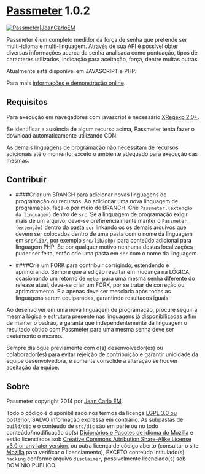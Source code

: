 [Passmeter](http://opensource.jeancarloem.com/Passmeter/) 1.0.2
========================================

[![Passmeter|JeanCarloEM](http://opensource.jeancarloem.com/Passmeter/recursos/img/passmeter.png)](http://jeancarloem.com)

Passmeter é um completo medidor da força de senha que pretende ser multi-idioma e multi-linguagem. Através de sua API é possível obter diversas informações acerca da senha analisada como pontuação, tipos de caracteres utilizados, indicação para aceitação, força, dentre muitas outras.

Atualmente está disponível em JAVASCRIPT e PHP.

Para mais [informações e demonstração online](http://opensource.jeancarloem.com/Passmeter).

## Requisitos

Para execução em navegadores com javascript é necessário [XRegexp 2.0+](https://github.com/slevithan/xregexp).

Se identificar a ausência de algum recurso acima, Passmeter tenta fazer o download automaticamente utilizando CDN.

As demais linguagens de programação não necessitam de recursos adicionais até o momento, exceto o ambiente adequado para execução das mesmas.

## Contribuir

* ####Criar um BRANCH para adicionar novas linguagens de programação ou recursos.
Ao adicionar uma nova linguagem de programação, faça-o por meio de BRANCH. Crie `Passmeter.(extenção da linguagem)` dentro de `src`. Se a linguagem de programação exigir mais de um arquivo, deve-se preferencialmente manter o `Passmeter.(extenção)` dentro da pasta `scr` linkando os os demais arquivos que devem ser colocados dentro de uma pasta com o nome da linguagem em `src/lib/`, por exemplo `src/lib/php/` para conteúdo adicional para linguagem PHP. Se por qualquer motivo nenhuma destas localizações puder ser feita, então crie uma pasta em `scr` com o nome da linguagem.

* ####Crie um FORK para contribuir corrigindo, estendendo e aprimorando. 
Sempre que a edição resultar em mudança na LÓGICA, ocasionando um retorno de `meter` para uma mesma senha diferente do release atual, deve-se criar um FORK, por se tratar de correção ou aprimoramento. Ela apenas deve ser mesclada após todas as linguagens serem equiparadas, garantindo resultados iguais.

Ao desenvolver em uma nova linguagem de programação, procure seguir a mesma lógica e estrutura presente nas linguagens já disponibilizadas a fim de manter o padrão, e garanta que independentemente da linguagem o resultado obtido com Passmeter para uma mesma senha deve ser exatamente o mesmo.

Sempre dialogue previamente com o(s) desenvolvedor(es) ou colaborador(es) para evitar rejeição de contribuição e garantir unicidade da equipe desenvolvedora, e somente consolide a alteração se houver aceitação da equipe.

## Sobre

Passmeter copyright 2014 por [Jean Carlo EM](http://jeancarloem.com/).

Todo o código é disponibilizado nos termos da licença [LGPL 3.0 ou posterior](https://www.gnu.org/licenses/lgpl.html), SALVO informação expressa em contrário. As subpastas de `build/dic` e o conteúdo de `src/dic` são em parte ou no todo conteúdo/modificação do(s) [Dicionários e Pacotes de idioma do Mozilla](https://addons.mozilla.org/pt-BR/thunderbird/language-tools/) e estão licenciados sob [Creative Commons Attribution Share-Alike License v3.0 or any later version](http://creativecommons.org/licenses/by-sa/3.0/), ou outra licença de código aberto (consultar o site [Mozilla](https://addons.mozilla.org/pt-BR/thunderbird/language-tools/) para verificar o licenciamento), EXCETO conteúdo intitulado(s) `hacking` conforme arquivo `disclaimer`, possivelmente licenciado(s) sob DOMÍNIO PUBLICO.